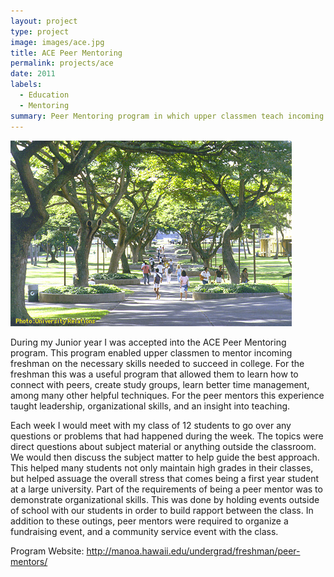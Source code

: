 ```yaml
---
layout: project
type: project
image: images/ace.jpg
title: ACE Peer Mentoring
permalink: projects/ace
date: 2011
labels:
  - Education
  - Mentoring
summary: Peer Mentoring program in which upper classmen teach incoming freshman on college "survival" skills.
---
```


<img class="ui medium right floated rounded image" src="../images/mall.jpg">

During my Junior year I was accepted into the ACE Peer Mentoring program. This program enabled upper classmen to mentor incoming freshman on the necessary skills needed to succeed in college. For the freshman this was a useful program that allowed them to learn how to connect with peers, create study groups, learn better time management, among many other helpful techniques. For the peer mentors this experience taught leadership, organizational skills, and an insight into teaching. 
 
 
Each week I would meet with my class of 12 students to go over any questions or problems that had happened during the week. The topics were direct questions about subject material or anything outside the classroom. We would then discuss the subject matter to help guide the best approach. This helped many students not only maintain high grades in their classes, but helped assuage the overall stress that comes being a first year student at a large university. Part of the requirements of being a peer mentor was to demonstrate organizational skills. This was done by holding events outside of school with our students in order to build rapport between the class. In addition to these outings, peer mentors were required to organize a fundraising event, and a community service event with the class.   

Program Website: http://manoa.hawaii.edu/undergrad/freshman/peer-mentors/
